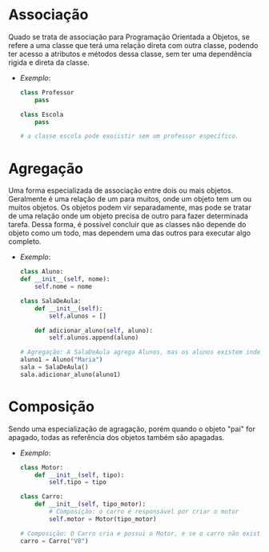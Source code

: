 # Associação
Quado se trata de associação para Programação Orientada a Objetos, se refere a uma classe que terá uma relação direta com outra classe, podendo ter acesso a atributos e métodos dessa classe, sem ter uma dependência rigida e direta da classe.
- *Exemplo*:
    ```Python
    class Professor
        pass

    class Escola
        pass

    # a classe escola pode exoiistir sem um professor específico.
    ```


# Agregação
Uma forma especializada de associação entre dois ou mais objetos. Geralmente é uma relação de um para muitos, onde um objeto tem um ou muitos objetos. Os objetos podem vir separadamente, mas pode se tratar de uma relação onde um objeto precisa de outro para fazer determinada tarefa. Dessa forma, é possível concluir que as classes não depende do objeto como um todo, mas dependem uma das outros para executar algo completo.
- *Exemplo*:
    ```Python
    class Aluno:
    def __init__(self, nome):
        self.nome = nome

    class SalaDeAula:
        def __init__(self):
            self.alunos = []

        def adicionar_aluno(self, aluno):
            self.alunos.append(aluno)

    # Agregação: A SalaDeAula agrega Alunos, mas os alunos existem independentemente
    aluno1 = Aluno("Maria")
    sala = SalaDeAula()
    sala.adicionar_aluno(aluno1)

    ```


# Composição
Sendo uma especialização de agragação, porém quando o objeto "pai" for apagado, todas as referência dos objetos também são apagadas.
- *Exemplo*:
    ```Python
    class Motor:
        def __init__(self, tipo):
            self.tipo = tipo

    class Carro:
        def __init__(self, tipo_motor):
            # Composição: o carro é responsável por criar o motor
            self.motor = Motor(tipo_motor)

    # Composição: O Carro cria e possui o Motor, e se o carro não existir, o motor também não.
    carro = Carro("V8")

    ```